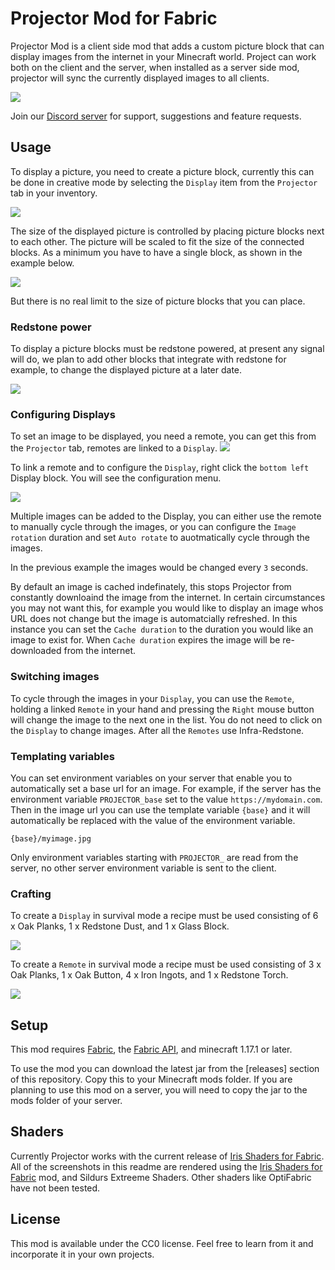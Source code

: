 # Projector Mod for Fabric

Projector Mod is a client side mod that adds a custom picture block that can display images from the internet in your Minecraft world.
Project can work both on the client and the server, when installed as a server side mod, projector will sync the currently displayed images to all clients.

![](images/1.png)

Join our [Discord server](https://discord.gg/R2pma3Jfae) for support, suggestions and feature requests.

## Usage

To display a picture, you need to create a picture block, currently this can be done in creative mode by selecting the `Display` item from the `Projector` tab in your inventory. 

![](images/2.png)

The size of the displayed picture is controlled by placing picture blocks next to each other. The picture will be scaled to fit the size of the connected blocks. As a minimum you have to have a single block, as shown in the example below.

![](images/3.png)

But there is no real limit to the size of picture blocks that you can place.

### Redstone power
To display a picture blocks must be redstone powered, at present any signal will do, we plan to add other blocks that integrate with redstone for example, to change the displayed picture at a later date.

![](images/4.png)

### Configuring Displays

To set an image to be displayed, you need a remote, you can get this from the `Projector` tab, remotes are linked to a `Display`. 
![](images/5.png)

To link a remote and to configure the `Display`, right click the `bottom left` Display block. You will see the configuration menu.

![](images/6.png)

Multiple images can be added to the Display, you can either use the remote to manually cycle through the images, or you
can configure the `Image rotation` duration and set `Auto rotate` to auotmatically cycle through the images.

In the previous example the images would be changed every `3` seconds.

By default an image is cached indefinately, this stops Projector from constantly downloaind the image from the internet.
In certain circumstances you may not want this, for example you would like to display an image whos URL
does not change but the image is automatcially refreshed. In this instance you can set the `Cache duration` to the
duration you would like an image to exist for. When `Cache duration` expires the image will be re-downloaded from
the internet. 

### Switching images

To cycle through the images in your `Display`, you can use the `Remote`, holding a linked `Remote` in your hand
and pressing the `Right` mouse button will change the image to the next one in the list. You do not need to
click on the `Display` to change images. After all the `Remotes` use Infra-Redstone.

### Templating variables

You can set environment variables on your server that enable you to automatically set a base url for an image.
For example, if the server has the environment variable `PROJECTOR_base` set to the value `https://mydomain.com`.
Then in the image url you can use the template variable `{base}` and it will automatically be replaced with the 
value of the environment variable.

```shell
{base}/myimage.jpg
```

Only environment variables starting with `PROJECTOR_` are read from the server, no other server
environment variable is sent to the client.

### Crafting
To create a `Display` in survival mode a recipe must be used consisting of 6 x Oak Planks, 1 x Redstone Dust, and 1 x Glass Block.

![](images/8.png)

To create a `Remote` in survival mode a recipe must be used consisting of 3 x Oak Planks, 1 x Oak Button, 4 x Iron Ingots, and 1 x Redstone Torch.

![](images/9.png)

## Setup
This mod requires [Fabric](https://fabricmc.net/), the [Fabric API](https://www.curseforge.com/minecraft/mc-mods/fabric-api), and minecraft 1.17.1 or later.

To use the mod you can download the latest jar from the [releases] section of this repository. Copy this to your Minecraft mods folder. If you are planning to use this mod on a server, you will need to copy the jar to the mods folder of your server.

## Shaders

Currently Projector works with the current release of [Iris Shaders for Fabric](https://irisshaders.net/). All of the screenshots in this readme are rendered using the [Iris Shaders for Fabric](https://irisshaders.net/) mod, and Sildurs Extreeme Shaders. Other shaders like OptiFabric have not been tested.

## License

This mod is available under the CC0 license. Feel free to learn from it and incorporate it in your own projects.